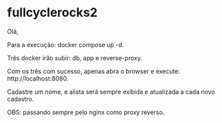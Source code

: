 # fullcyclerocks2
Olá, 

Para a execução: docker compose up -d.

Três docker irão subir: db, app e reverse-proxy. 

Com os três com sucesso, apenas abra o browser e execute: http://localhost:8080.

Cadastre um nome, e alista será sempre exibida e atualizada a cada novo cadastro. 


OBS: passando sempre pelo nginx como proxy reverso.
